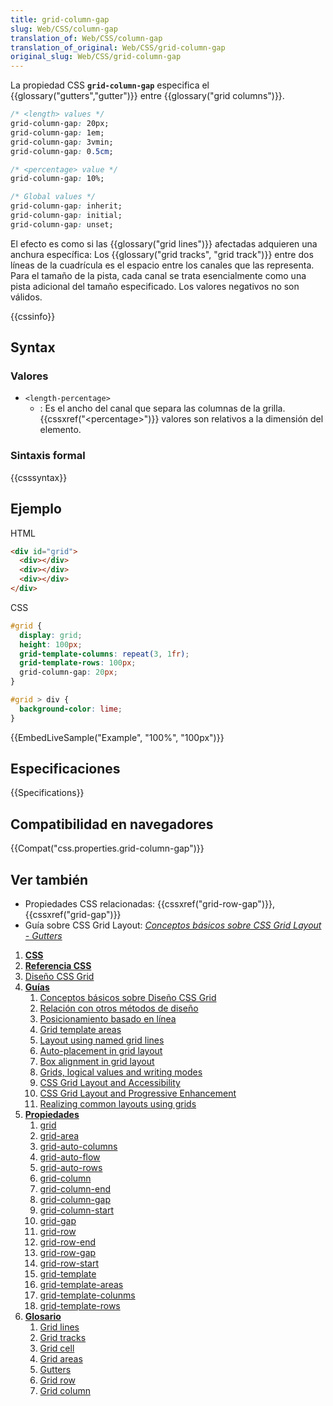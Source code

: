```yaml
---
title: grid-column-gap
slug: Web/CSS/column-gap
translation_of: Web/CSS/column-gap
translation_of_original: Web/CSS/grid-column-gap
original_slug: Web/CSS/grid-column-gap
---
```


La propiedad CSS **`grid-column-gap`** especifica el {{glossary("gutters","gutter")}} entre {{glossary("grid columns")}}.

```css
/* <length> values */
grid-column-gap: 20px;
grid-column-gap: 1em;
grid-column-gap: 3vmin;
grid-column-gap: 0.5cm;

/* <percentage> value */
grid-column-gap: 10%;

/* Global values */
grid-column-gap: inherit;
grid-column-gap: initial;
grid-column-gap: unset;
```

El efecto es como si las {{glossary("grid lines")}} afectadas adquieren una anchura específica: Los {{glossary("grid tracks", "grid track")}} entre dos líneas de la cuadrícula es el espacio entre los canales que las representa. Para el tamaño de la pista, cada canal se trata esencialmente como una pista adicional del tamaño especificado. Los valores negativos no son válidos.

{{cssinfo}}

## Syntax

### Valores

- `<length-percentage>`
  - : Es el ancho del canal que separa las columnas de la grilla. {{cssxref("&lt;percentage&gt;")}} valores son relativos a la dimensión del elemento.

### Sintaxis formal

{{csssyntax}}

## Ejemplo

HTML

```html
<div id="grid">
  <div></div>
  <div></div>
  <div></div>
</div>
```

CSS

```css
#grid {
  display: grid;
  height: 100px;
  grid-template-columns: repeat(3, 1fr);
  grid-template-rows: 100px;
  grid-column-gap: 20px;
}

#grid > div {
  background-color: lime;
}
```

{{EmbedLiveSample("Example", "100%", "100px")}}

## Especificaciones

{{Specifications}}

## Compatibilidad en navegadores

{{Compat("css.properties.grid-column-gap")}}

## Ver también

- Propiedades CSS relacionadas: {{cssxref("grid-row-gap")}}, {{cssxref("grid-gap")}}
- Guía sobre CSS Grid Layout: _[Conceptos básicos sobre CSS Grid Layout - Gutters](/es/docs/Web/CSS/CSS_Grid_Layout/Basic_Concepts_of_Grid_Layout#Gutters)_

<section id="Quick_links">
<ol>
 <li><a href="/en-US/docs/Web/CSS"><strong>CSS</strong></a></li>
 <li><strong> <a href="/en-US/docs/Web/CSS/Reference">Referencia CSS</a></strong></li>
 <li><a href="/en-US/docs/Web/CSS/CSS_Grid_Layout">Diseño CSS Grid</a></li>
 <li data-default-state="open"><a href="#"><strong>Guías</strong></a>
  <ol>
   <li><a href="/en-US/docs/Web/CSS/CSS_Grid_Layout/Basic_Concepts_of_Grid_Layout">Conceptos básicos sobre Diseño CSS Grid </a></li>
   <li><a href="/en-US/docs/Web/CSS/CSS_Grid_Layout/Relationship_of_Grid_Layout">Relación con otros métodos de diseño</a></li>
   <li><a href="/en-US/docs/Web/CSS/CSS_Grid_Layout/Line-based_Placement_with_CSS_Grid">Posicionamiento basado en línea</a></li>
   <li><a href="/en-US/docs/Web/CSS/CSS_Grid_Layout/Grid_Template_Areas">Grid template areas</a></li>
   <li><a href="/en-US/docs/Web/CSS/CSS_Grid_Layout/Layout_using_Named_Grid_Lines">Layout using named grid lines</a></li>
   <li><a href="/en-US/docs/Web/CSS/CSS_Grid_Layout/Auto-placement_in_CSS_Grid_Layout">Auto-placement in grid layout</a></li>
   <li><a href="/en-US/docs/Web/CSS/CSS_Grid_Layout/Box_Alignment_in_CSS_Grid_Layout">Box alignment in grid layout</a></li>
   <li><a href="/en-US/docs/Web/CSS/CSS_Grid_Layout/CSS_Grid,_Logical_Values_and_Writing_Modes">Grids, logical values and writing modes</a></li>
   <li><a href="/en-US/docs/Web/CSS/CSS_Grid_Layout/CSS_Grid_Layout_and_Accessibility">CSS Grid Layout and Accessibility</a></li>
   <li><a href="/en-US/docs/Web/CSS/CSS_Grid_Layout/CSS_Grid_and_Progressive_Enhancement">CSS Grid Layout and Progressive Enhancement</a></li>
   <li><a href="/en-US/docs/Web/CSS/CSS_Grid_Layout/Realizing_common_layouts_using_CSS_Grid_Layout">Realizing common layouts using grids</a></li>
  </ol>
 </li>
 <li data-default-state="open"><a href="#"><strong>Propiedades</strong></a>
  <ol>
   <li><a href="/en-US/docs/Web/CSS/grid">grid</a></li>
   <li><a href="/en-US/docs/Web/CSS/grid-area">grid-area</a></li>
   <li><a href="/en-US/docs/Web/CSS/grid-auto-columns">grid-auto-columns</a></li>
   <li><a href="/en-US/docs/Web/CSS/grid-auto-flow">grid-auto-flow</a></li>
   <li><a href="/en-US/docs/Web/CSS/grid-auto-rows">grid-auto-rows</a></li>
   <li><a href="/en-US/docs/Web/CSS/grid-column">grid-column</a></li>
   <li><a href="/en-US/docs/Web/CSS/grid-column-end">grid-column-end</a></li>
   <li><a href="/en-US/docs/Web/CSS/grid-column-gap">grid-column-gap</a></li>
   <li><a href="/en-US/docs/Web/CSS/grid-column-start">grid-column-start</a></li>
   <li><a href="/en-US/docs/Web/CSS/grid-gap">grid-gap</a></li>
   <li><a href="/en-US/docs/Web/CSS/grid-row">grid-row</a></li>
   <li><a href="/en-US/docs/Web/CSS/grid-row-end">grid-row-end</a></li>
   <li><a href="/en-US/docs/Web/CSS/grid-row-gap">grid-row-gap</a></li>
   <li><a href="/en-US/docs/Web/CSS/grid-row-start">grid-row-start</a></li>
   <li><a href="/en-US/docs/Web/CSS/grid-template">grid-template</a></li>
   <li><a href="/en-US/docs/Web/CSS/grid-template-areas">grid-template-areas</a></li>
   <li><a href="/en-US/docs/Web/CSS/grid-template-columns">grid-template-colunms</a></li>
   <li><a href="/en-US/docs/Web/CSS/grid-template-rows">grid-template-rows</a></li>
  </ol>
 </li>
 <li data-default-state="open"><a href="#"><strong>Glosario</strong></a>
  <ol>
   <li><a href="/en-US/docs/Glossary/Grid_lines">Grid lines</a></li>
   <li><a href="/en-US/docs/Glossary/Grid_tracks">Grid tracks</a></li>
   <li><a href="/en-US/docs/Glossary/Grid_cell">Grid cell</a></li>
   <li><a href="/en-US/docs/Glossary/Grid_areas">Grid areas</a></li>
   <li><a href="/en-US/docs/Glossary/Gutters">Gutters</a></li>
   <li><a href="/en-US/docs/Glossary/Grid_rows">Grid row</a></li>
   <li><a href="/en-US/docs/Glossary/Grid_column">Grid column</a></li>
  </ol>
 </li>
</ol>
</section>
